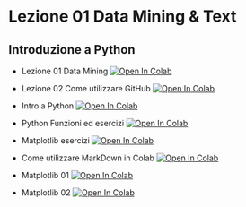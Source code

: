 # Lezione 01 Data Mining & Text

## Introduzione a Python

- Lezione 01 Data Mining [![Open In Colab](https://colab.research.google.com/assets/colab-badge.svg)](https://colab.research.google.com/github/karanxhagiulia/Lezione01DataMining/blob/main/Lezione_data_mining01.ipynb)

- Lezione 02 Come utilizzare GitHub [![Open In Colab](https://colab.research.google.com/assets/colab-badge.svg)](https://colab.research.google.com/github/karanxhagiulia/Lezione01DataMining/blob/main/Lezione_data_mining_02_Come_utilizzare_GitHub.ipynb)

- Intro a Python [![Open In Colab](https://colab.research.google.com/assets/colab-badge.svg)](https://colab.research.google.com/github/karanxhagiulia/Lezione01DataMining/blob/main/Python/01_intro.ipynb)

- Python Funzioni ed esercizi [![Open In Colab](https://colab.research.google.com/assets/colab-badge.svg)](https://colab.research.google.com/github/karanxhagiulia/Lezione01DataMining/blob/main/Python/Funzioni_Classi_python.ipynb)

- Matplotlib esercizi [![Open In Colab](https://colab.research.google.com/assets/colab-badge.svg)](https://colab.research.google.com/github/karanxhagiulia/Lezione01DataMining/blob/main/Esercizi_Matplotlib_Karanxha_Giulia.ipynb)

- Come utilizzare MarkDown in Colab [![Open In Colab](https://colab.research.google.com/assets/colab-badge.svg)](https://colab.research.google.com/github/karanxhagiulia/Lezione01DataMining/blob/main/Markdown_Colab.ipynb)

- Matplotlib 01 [![Open In Colab](https://colab.research.google.com/assets/colab-badge.svg)](https://colab.research.google.com/github/karanxhagiuliaLezione01DataMining/blob/main/Matplotlib.ipynb)

- Matplotlib 02 [![Open In Colab](https://colab.research.google.com/assets/colab-badge.svg)](https://colab.research.google.com/github/karanxhagiulia/Lezione01DataMining/blob/main/02_Matplotlib.ipynb)

